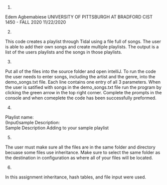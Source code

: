 1. 
Edem Agbemabiese
UNIVERSITY OF PITTSBURGH AT BRADFORD
CIST 1450 - FALL 2020
11/22/2020

2.
This code creates a playlist through Tidal using a file full of songs. The user is able to add their own songs and create multiple playlists.
The output is a list of the users playlists and the songs in those playlists.

3.
Put all of the files into the source folder and open intelliJ. To run the code the user needs to enter songs, including the artist and the genre, into the demo_songs.txt file. Each line contains one entry of all 3 parameters. When the user is satified with songs in the demo_songs.txt file run the program by clicking the green arrow in the top right corner. Complete the prompts in the console and when comeplete the code has been successfully preformed.

4.
Playlist name:  
(Input)sample
Description:  
Sample Description
Adding to your sample playlist

5. 
The user must make sure all the files are in the same folder and directory becuase some files use inheritance. 
Make sure to select the same folder as the destination in configuration as where all of your files will be located. 

6. 
In this assignment inheritance, hash tables, and file input were used.

